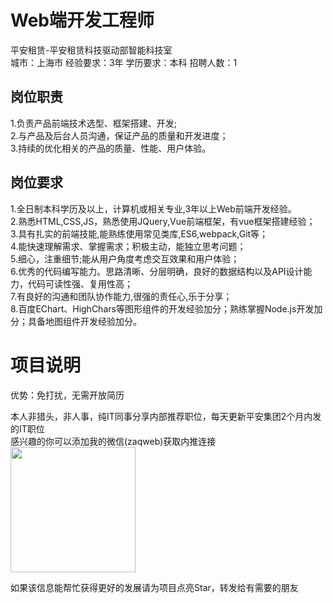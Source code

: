# Web端开发工程师
平安租赁-平安租赁科技驱动部智能科技室  
城市：上海市 经验要求：3年 学历要求：本科  招聘人数：1

## 岗位职责
1.负责产品前端技术选型、框架搭建、开发;   
2.与产品及后台人员沟通，保证产品的质量和开发进度；   
3.持续的优化相关的产品的质量、性能、用户体验。

## 岗位要求
1.全日制本科学历及以上，计算机或相关专业,3年以上Web前端开发经验。   
2.熟悉HTML,CSS,JS，熟悉使用JQuery,Vue前端框架，有vue框架搭建经验；   
3.具有扎实的前端技能,能熟练使用常见类库,ES6,webpack,Git等；   
4.能快速理解需求、掌握需求；积极主动，能独立思考问题；   
5.细心，注重细节;能从用户角度考虑交互效果和用户体验；   
6.优秀的代码编写能力。思路清晰、分层明确，良好的数据结构以及API设计能力，代码可读性强、复用性高；   
7.有良好的沟通和团队协作能力,很强的责任心,乐于分享；   
8.百度EChart、HighChars等图形组件的开发经验加分；熟练掌握Node.js开发加分；具备地图组件开发经验加分。

# 项目说明

优势：免打扰，无需开放简历

本人非猎头，非人事，纯IT同事分享内部推荐职位，每天更新平安集团2个月内发的IT职位  
感兴趣的你可以添加我的微信(zaqweb)获取内推连接  
<img src="https://github.com/zaqweb/PA-IT-JOBS/blob/master/WechatICode.jpeg"  height="200" width="200">

如果该信息能帮忙获得更好的发展请为项目点亮Star，转发给有需要的朋友




